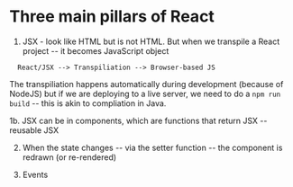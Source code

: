 # Three main pillars of React

1. JSX - look like HTML but is not HTML. But when we
transpile a React project -- it becomes JavaScript object
```
  React/JSX --> Transpiliation --> Browser-based JS
```

The transpiliation happens automatically during development (because of NodeJS) but if we are deploying
to a live server, we need to do a `npm run build` -- this is akin to compliation in Java.

1b. JSX can be in components, which are functions that return JSX -- reusable JSX

2. When the state changes -- via the setter function -- the component is redrawn (or re-rendered)

3. Events
